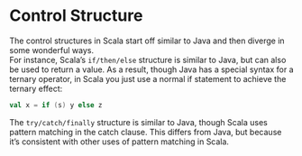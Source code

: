 # Control Structure
The control structures in Scala start off similar to Java and then diverge in some wonderful ways.\
For instance, Scala’s `if/then/else` structure is similar to Java, but can also be used to return a value. As a result, though Java has a special
syntax for a ternary operator, in Scala you just use a normal if statement to achieve the
ternary effect:

```scala
val x = if (s) y else z
```

The `try/catch/finally` structure is similar to Java, though Scala uses pattern matching
in the catch clause. This differs from Java, but because it’s consistent with other uses of
pattern matching in Scala.

